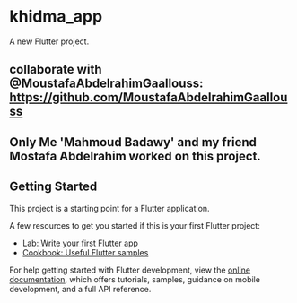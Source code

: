 # khidma_app

A new Flutter project.
## collaborate  with @MoustafaAbdelrahimGaallouss: https://github.com/MoustafaAbdelrahimGaallouss
## Only Me 'Mahmoud Badawy' and my friend Mostafa Abdelrahim worked on this project.

## Getting Started

This project is a starting point for a Flutter application.

A few resources to get you started if this is your first Flutter project:

- [Lab: Write your first Flutter app](https://docs.flutter.dev/get-started/codelab)
- [Cookbook: Useful Flutter samples](https://docs.flutter.dev/cookbook)

For help getting started with Flutter development, view the
[online documentation](https://docs.flutter.dev/), which offers tutorials,
samples, guidance on mobile development, and a full API reference.
